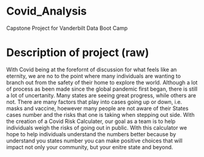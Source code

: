 # Covid_Analysis
Capstone Project for Vanderbilt Data Boot Camp

# Description of project (raw)
With Covid being at the forefornt of discussion for what feels like an eternity, we are no to the point where many individuals are wanting to branch out from the safety of their home to explore the world. Although a lot of process as been made since the global pandemic first began, there is still a lot of uncertanity. Many states are seeing great progress, while others are not. There are many factors that play into cases going up or down, i.e. masks and vaccine, hoewever many people are not aware of their States cases number and the risks that one is taking when stepping out side. With the creation of a Covid Risk Calculater, our goal as a team is to help individuals weigh the risks of going out in public. With this calculator we hope to help individuals understand the numbers better because by understand you states number you can make positive choices that will impact not only your community, but your enitre state and beyond.

##
